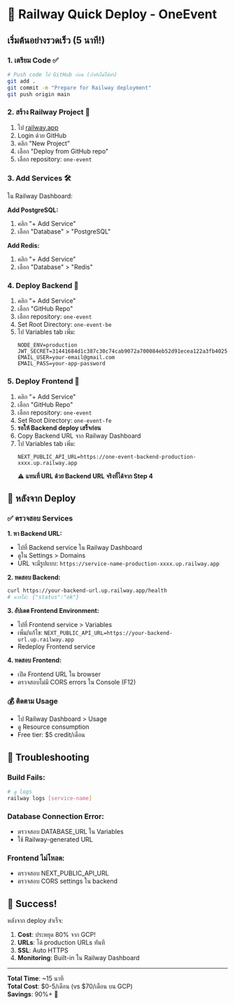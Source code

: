 # 🚀 Railway Quick Deploy - OneEvent

## เริ่มต้นอย่างรวดเร็ว (5 นาที!)

### 1. เตรียม Code ✅
```bash
# Push code ไป GitHub ก่อน (ถ้ายังไม่ได้ทำ)
git add .
git commit -m "Prepare for Railway deployment"
git push origin main
```

### 2. สร้าง Railway Project 🚄
1. ไป [railway.app](https://railway.app)
2. Login ด้วย GitHub
3. คลิก "New Project"
4. เลือก "Deploy from GitHub repo"
5. เลือก repository: `one-event`

### 3. Add Services 🛠️
ใน Railway Dashboard:

**Add PostgreSQL:**
1. คลิก "+ Add Service"
2. เลือก "Database" > "PostgreSQL"

**Add Redis:**
1. คลิก "+ Add Service" 
2. เลือก "Database" > "Redis"

### 4. Deploy Backend 🔧
1. คลิก "+ Add Service"
2. เลือก "GitHub Repo"
3. เลือก repository: `one-event`
4. Set Root Directory: `one-event-be`
5. ไป Variables tab เพิ่ม:
   ```
   NODE_ENV=production
   JWT_SECRET=31441684d1c387c30c74cab9072a700084eb52d91ecea122a3fb4025548de954
   EMAIL_USER=your-email@gmail.com
   EMAIL_PASS=your-app-password
   ```

### 5. Deploy Frontend 🎨
1. คลิก "+ Add Service"
2. เลือก "GitHub Repo" 
3. เลือก repository: `one-event`
4. Set Root Directory: `one-event-fe`
5. **รอให้ Backend deploy เสร็จก่อน** 
6. Copy Backend URL จาก Railway Dashboard
7. ไป Variables tab เพิ่ม:
   ```
   NEXT_PUBLIC_API_URL=https://one-event-backend-production-xxxx.up.railway.app
   ```
   ⚠️ **แทนที่ URL ด้วย Backend URL จริงที่ได้จาก Step 4**

## 🎯 หลังจาก Deploy

### ✅ ตรวจสอบ Services

**1. หา Backend URL:**
- ไปที่ Backend service ใน Railway Dashboard
- ดูใน Settings > Domains
- URL จะมีรูปแบบ: `https://service-name-production-xxxx.up.railway.app`

**2. ทดสอบ Backend:**
```bash
curl https://your-backend-url.up.railway.app/health
# ควรได้: {"status":"ok"}
```

**3. อัปเดต Frontend Environment:**
- ไปที่ Frontend service > Variables
- เพิ่ม/แก้ไข: `NEXT_PUBLIC_API_URL=https://your-backend-url.up.railway.app`
- Redeploy Frontend service

**4. ทดสอบ Frontend:**
- เปิด Frontend URL ใน browser
- ตรวจสอบไม่มี CORS errors ใน Console (F12)

### 💰 ติดตาม Usage
- ไป Railway Dashboard > Usage
- ดู Resource consumption
- Free tier: $5 credit/เดือน

## 🔧 Troubleshooting

### Build Fails:
```bash
# ดู logs
railway logs [service-name]
```

### Database Connection Error:
- ตรวจสอบ DATABASE_URL ใน Variables
- ใช้ Railway-generated URL

### Frontend ไม่โหลด:
- ตรวจสอบ NEXT_PUBLIC_API_URL
- ตรวจสอบ CORS settings ใน backend

## 🎉 Success!

หลังจาก deploy สำเร็จ:

1. **Cost**: ประหยุด 80% จาก GCP!
2. **URLs**: ได้ production URLs ทันที
3. **SSL**: Auto HTTPS
4. **Monitoring**: Built-in ใน Railway Dashboard

---

**Total Time**: ~15 นาที  
**Total Cost**: $0-5/เดือน (vs $70/เดือน บน GCP)  
**Savings**: 90%+ 🎉
